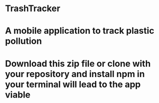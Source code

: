 # TrashTracker
# A mobile application to track plastic pollution
# Download this zip file or clone with your repository and install npm in your terminal will lead to the app viable
